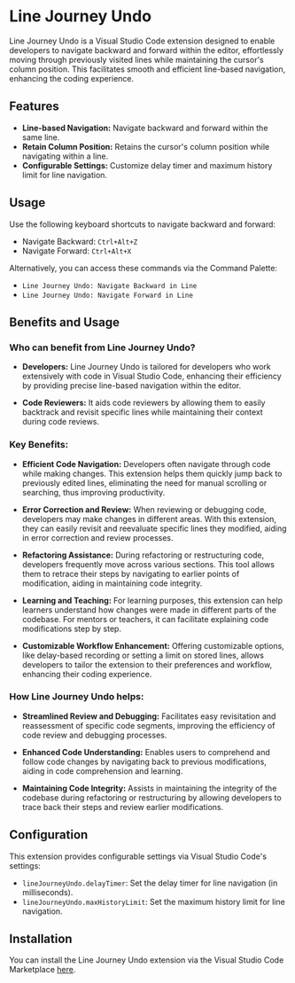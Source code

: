 # Line Journey Undo

Line Journey Undo is a Visual Studio Code extension designed to enable developers to navigate backward and forward within the editor, effortlessly moving through previously visited lines while maintaining the cursor's column position. This facilitates smooth and efficient line-based navigation, enhancing the coding experience.

## Features

- **Line-based Navigation:** Navigate backward and forward within the same line.
- **Retain Column Position:** Retains the cursor's column position while navigating within a line.
- **Configurable Settings:** Customize delay timer and maximum history limit for line navigation.

## Usage

Use the following keyboard shortcuts to navigate backward and forward:

- Navigate Backward: `Ctrl+Alt+Z`
- Navigate Forward: `Ctrl+Alt+X`

Alternatively, you can access these commands via the Command Palette:

- `Line Journey Undo: Navigate Backward in Line`
- `Line Journey Undo: Navigate Forward in Line`

## Benefits and Usage

### Who can benefit from Line Journey Undo?

- **Developers:** Line Journey Undo is tailored for developers who work extensively with code in Visual Studio Code, enhancing their efficiency by providing precise line-based navigation within the editor.

- **Code Reviewers:** It aids code reviewers by allowing them to easily backtrack and revisit specific lines while maintaining their context during code reviews.

### Key Benefits:

- **Efficient Code Navigation:** Developers often navigate through code while making changes. This extension helps them quickly jump back to previously edited lines, eliminating the need for manual scrolling or searching, thus improving productivity.

- **Error Correction and Review:** When reviewing or debugging code, developers may make changes in different areas. With this extension, they can easily revisit and reevaluate specific lines they modified, aiding in error correction and review processes.

- **Refactoring Assistance:** During refactoring or restructuring code, developers frequently move across various sections. This tool allows them to retrace their steps by navigating to earlier points of modification, aiding in maintaining code integrity.

- **Learning and Teaching:** For learning purposes, this extension can help learners understand how changes were made in different parts of the codebase. For mentors or teachers, it can facilitate explaining code modifications step by step.

- **Customizable Workflow Enhancement:** Offering customizable options, like delay-based recording or setting a limit on stored lines, allows developers to tailor the extension to their preferences and workflow, enhancing their coding experience.

### How Line Journey Undo helps:

- **Streamlined Review and Debugging:** Facilitates easy revisitation and reassessment of specific code segments, improving the efficiency of code review and debugging processes.

- **Enhanced Code Understanding:** Enables users to comprehend and follow code changes by navigating back to previous modifications, aiding in code comprehension and learning.

- **Maintaining Code Integrity:** Assists in maintaining the integrity of the codebase during refactoring or restructuring by allowing developers to trace back their steps and review earlier modifications.


## Configuration

This extension provides configurable settings via Visual Studio Code's settings:

- `lineJourneyUndo.delayTimer`: Set the delay timer for line navigation (in milliseconds).
- `lineJourneyUndo.maxHistoryLimit`: Set the maximum history limit for line navigation.

## Installation

You can install the Line Journey Undo extension via the Visual Studio Code Marketplace [here](https://marketplace.visualstudio.com/items?itemName=line-journey-undo).
